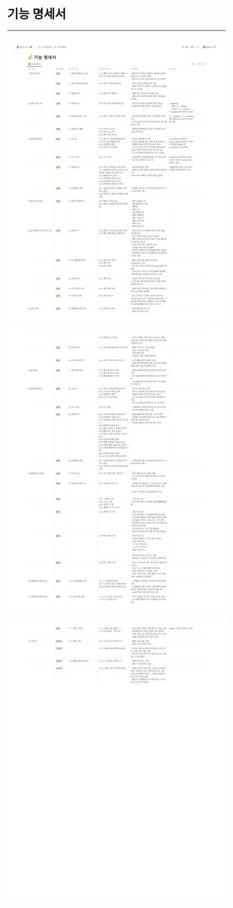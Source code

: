 # 기능 명세서

---

![](../readme_imgs/6%ED%8C%80_%EA%B8%B0%EB%8A%A5%EB%AA%85%EC%84%B8%EC%84%9C/6%ED%8C%80_%EA%B8%B0%EB%8A%A5%EB%AA%85%EC%84%B8%EC%84%9C_page-0001.jpg)

![](../readme_imgs/6%ED%8C%80_%EA%B8%B0%EB%8A%A5%EB%AA%85%EC%84%B8%EC%84%9C/6%ED%8C%80_%EA%B8%B0%EB%8A%A5%EB%AA%85%EC%84%B8%EC%84%9C_page-0002.jpg)

![](../readme_imgs/6%ED%8C%80_%EA%B8%B0%EB%8A%A5%EB%AA%85%EC%84%B8%EC%84%9C/6%ED%8C%80_%EA%B8%B0%EB%8A%A5%EB%AA%85%EC%84%B8%EC%84%9C_page-0003.jpg)